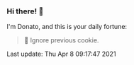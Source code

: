 ### Hi there! 👋 

I'm Donato, and this is your daily fortune:

> 🥠 Ignore previous cookie.

Last update: Thu Apr  8 09:17:47 2021